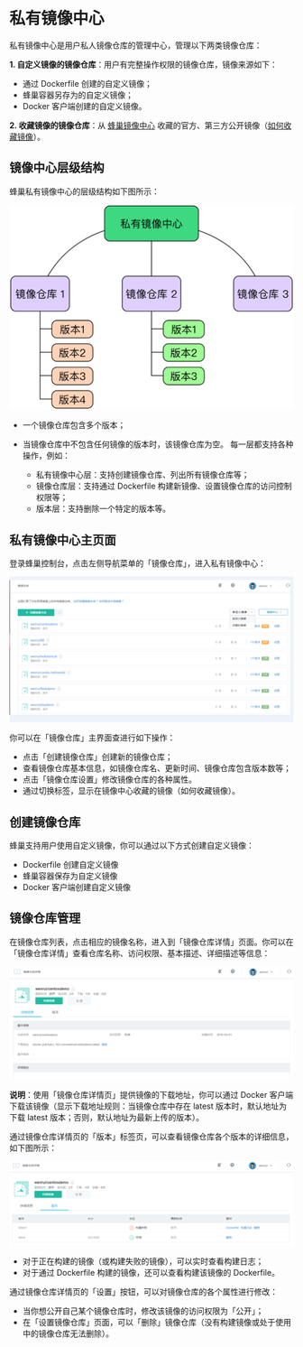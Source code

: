 # 私有镜像中心

私有镜像中心是用户私人镜像仓库的管理中心，管理以下两类镜像仓库：

**1.  自定义镜像的镜像仓库**：用户有完整操作权限的镜像仓库，镜像来源如下：

* 通过 Dockerfile 创建的自定义镜像；
* 蜂巢容器另存为的自定义镜像；
* Docker 客户端创建的自定义镜像。

**2.  收藏镜像的镜像仓库**：从 [蜂巢镜像中心](https://c.163.com/hub#/m/home/) 收藏的官方、第三方公开镜像（[如何收藏镜像](http://support.c.163.com/wiki/md.html#!容器服务/镜像仓库/使用指南/收藏镜像.md)）。

## 镜像中心层级结构

蜂巢私有镜像中心的层级结构如下图所示：

![](../image/私有镜像中心层级结构.jpg)

* 一个镜像仓库包含多个版本；
* 当镜像仓库中不包含任何镜像的版本时，该镜像仓库为空。
每一层都支持各种操作，例如：

	* 私有镜像中心层：支持创建镜像仓库、列出所有镜像仓库等；
	* 镜像仓库层：支持通过 Dockerfile 构建新镜像、设置镜像仓库的访问控制权限等；
	* 版本层：支持删除一个特定的版本等。

## 私有镜像中心主页面

登录蜂巢控制台，点击左侧导航菜单的「镜像仓库」，进入私有镜像中心：

![](../image/私有镜像中心_界面展示1.png)

你可以在「镜像仓库」主界面查进行如下操作：

* 点击「创建镜像仓库」创建新的镜像仓库；
* 查看镜像仓库基本信息，如镜像仓库名、更新时间、镜像仓库包含版本数等；
* 点击「镜像仓库设置」修改镜像仓库的各种属性。
* 通过切换标签，显示在镜像中心收藏的镜像（如何收藏镜像）。

## 创建镜像仓库

蜂巢支持用户使用自定义镜像，你可以通过以下方式创建自定义镜像：

* Dockerfile 创建自定义镜像
* 蜂巢容器保存为自定义镜像
* Docker 客户端创建自定义镜像

## 镜像仓库管理

在镜像仓库列表，点击相应的镜像名称，进入到「镜像仓库详情」页面。你可以在「镜像仓库详情」查看仓库名称、访问权限、基本描述、详细描述等信息：

![](../image/私有镜像中心_镜像仓库详情页.png)

**说明**：使用「镜像仓库详情页」提供镜像的下载地址，你可以通过 Docker 客户端下载该镜像（显示下载地址规则：当镜像仓库中存在 latest 版本时，默认地址为下载 latest 版本；否则，默认地址为最新上传的版本）。


通过镜像仓库详情页的「版本」标签页，可以查看镜像仓库各个版本的详细信息，如下图所示：

![](../image/私有镜像中心_版本.png)

* 对于正在构建的镜像（或构建失败的镜像），可以实时查看构建日志；
* 对于通过 Dockerfile 构建的镜像，还可以查看构建该镜像的 Dockerfile。

通过镜像仓库详情页的「设置」按钮，可以对镜像仓库的各个属性进行修改：

* 当你想公开自己某个镜像仓库时，修改该镜像的访问权限为「公开」；
* 在「设置镜像仓库」页面，可以「删除」镜像仓库（没有构建镜像或处于使用中的镜像仓库无法删除）。


































